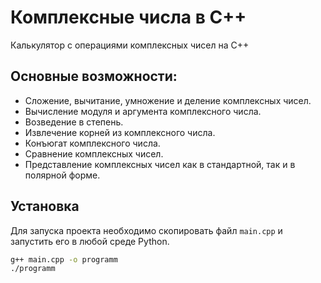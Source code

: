# Комплексные числа в C++

Калькулятор с операциями комплексных чисел на C++

## Основные возможности:

- Сложение, вычитание, умножение и деление комплексных чисел.
- Вычисление модуля и аргумента комплексного числа.
- Возведение в степень.
- Извлечение корней из комплексного числа.
- Конъюгат комплексного числа.
- Сравнение комплексных чисел.
- Представление комплексных чисел как в стандартной, так и в полярной форме.

## Установка


Для запуска проекта необходимо скопировать файл `main.cpp` и запустить его в любой среде Python.

```bash
g++ main.cpp -o programm
./programm
```
